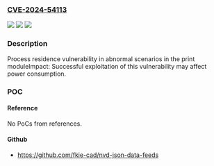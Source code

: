 ### [CVE-2024-54113](https://cve.mitre.org/cgi-bin/cvename.cgi?name=CVE-2024-54113)
![](https://img.shields.io/static/v1?label=Product&message=HarmonyOS&color=blue)
![](https://img.shields.io/static/v1?label=Version&message=%3D%205.0.0%20&color=brighgreen)
![](https://img.shields.io/static/v1?label=Vulnerability&message=CWE-701%20Weaknesses%20Introduced%20During%20Design&color=brighgreen)

### Description

Process residence vulnerability in abnormal scenarios in the print moduleImpact: Successful exploitation of this vulnerability may affect power consumption.

### POC

#### Reference
No PoCs from references.

#### Github
- https://github.com/fkie-cad/nvd-json-data-feeds

